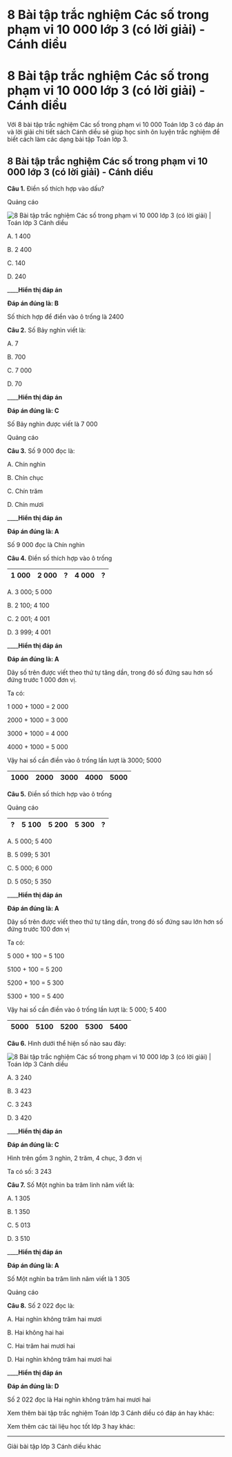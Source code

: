 # 8 Bài tập trắc nghiệm Các số trong phạm vi 10 000 lớp 3 (có lời giải) - Cánh diều

# 8 Bài tập trắc nghiệm Các số trong phạm vi 10 000 lớp 3 (có lời giải) - Cánh diều

Với 8 bài tập trắc nghiệm Các số trong phạm vi 10 000 Toán lớp 3 có đáp án và lời giải chi tiết sách Cánh diều sẽ giúp học sinh ôn luyện trắc nghiệm để biết cách làm các dạng bài tập Toán lớp 3.

## 8 Bài tập trắc nghiệm Các số trong phạm vi 10 000 lớp 3 (có lời giải) - Cánh diều

**Câu 1.** Điền số thích hợp vào dấu?

Quảng cáo

![8 Bài tập trắc nghiệm Các số trong phạm vi 10 000 lớp 3 \(có lời giải\) | Toán lớp 3 Cánh diều](https://vietjack.com/toan-3-cd/images/trac-nghiem-cac-so-trong-pham-vi-10-000.PNG)

A. 1 400

B. 2 400

C. 140

D. 240

____**Hiển thị đáp án**

**Đáp án đúng là: B**

Số thích hợp để điền vào ô trống là 2400

**Câu 2.** Số Bảy nghìn viết là:

A. 7

B. 700

C. 7 000

D. 70

____**Hiển thị đáp án**

**Đáp án đúng là: C**

Số Bảy nghìn được viết là 7 000

Quảng cáo

**Câu 3.** Số 9 000 đọc là:

A. Chín nghìn

B. Chín chục

C. Chín trăm

D. Chín mươi

____**Hiển thị đáp án**

**Đáp án đúng là: A**

Số 9 000 đọc là Chín nghìn

**Câu 4.** Điền số thích hợp vào ô trống

1 000 |  2 000 |  ? |  4 000 |  ?  
---|---|---|---|---  
  
A. 3 000; 5 000

B. 2 100; 4 100

C. 2 001; 4 001

D. 3 999; 4 001

____**Hiển thị đáp án**

**Đáp án đúng là: A**

Dãy số trên được viết theo thứ tự tăng dần, trong đó số đứng sau hơn số đứng trước 1 000 đơn vị. 

Ta có: 

1 000 + 1000 = 2 000

2000 + 1000 = 3 000

3000 + 1000 = 4 000

4000 + 1000 = 5 000

Vậy hai số cần điền vào ô trống lần lượt là 3000; 5000

1000 |  2000 |  **3000** |  4000 |  **5000**  
---|---|---|---|---  
  
**Câu 5.** Điền số thích hợp vào ô trống

Quảng cáo

? |  5 100 |  5 200 |  5 300 |  ?  
---|---|---|---|---  
  
A. 5 000; 5 400

B. 5 099; 5 301

C. 5 000; 6 000

D. 5 050; 5 350

____**Hiển thị đáp án**

**Đáp án đúng là: A**

Dãy số trên được viết theo thứ tự tăng dần, trong đó số đứng sau lớn hơn số đứng trước 100 đơn vị

Ta có:

5 000 + 100 = 5 100

5100 + 100 = 5 200

5200 + 100 = 5 300

5300 + 100 = 5 400

Vậy hai số cần điền vào ô trống lần lượt là: 5 000; 5 400

**5000** |  5100 |  5200 |  5300 |  **5400**  
---|---|---|---|---  
  
**Câu 6.** Hình dưới thể hiện số nào sau đây:

![8 Bài tập trắc nghiệm Các số trong phạm vi 10 000 lớp 3 \(có lời giải\) | Toán lớp 3 Cánh diều](https://vietjack.com/toan-3-cd/images/trac-nghiem-cac-so-trong-pham-vi-10-000-a.PNG)

A. 3 240

B. 3 423

C. 3 243

D. 3 420

____**Hiển thị đáp án**

**Đáp án đúng là: C**

Hình trên gồm 3 nghìn, 2 trăm, 4 chục, 3 đơn vị

Ta có số: 3 243

**Câu 7.** Số Một nghìn ba trăm linh năm viết là:

A. 1 305

B. 1 350

C. 5 013

D. 3 510

____**Hiển thị đáp án**

**Đáp án đúng là: A**

Số Một nghìn ba trăm linh năm viết là 1 305

Quảng cáo

**Câu 8.** Số 2 022 đọc là:

A. Hai nghìn không trăm hai mươi

B. Hai không hai hai

C. Hai trăm hai mươi hai

D. Hai nghìn không trăm hai mươi hai

____**Hiển thị đáp án**

**Đáp án đúng là: D**

Số 2 022 đọc là Hai nghìn không trăm hai mươi hai

Xem thêm bài tập trắc nghiệm Toán lớp 3 Cánh diều có đáp án hay khác:

Xem thêm các tài liệu học tốt lớp 3 hay khác:

* * *

Giải bài tập lớp 3 Cánh diều khác
